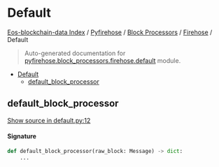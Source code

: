 # Default

[Eos-blockchain-data Index](../../../README.md#eos-blockchain-data-index) /
[Pyfirehose](../../index.md#pyfirehose) /
[Block Processors](../index.md#block-processors) /
[Firehose](./index.md#firehose) /
Default

> Auto-generated documentation for [pyfirehose.block_processors.firehose.default](https://github.com/Krow10/eos-blockchain-data/blob/main/pyfirehose/block_processors/firehose/default.py) module.

- [Default](#default)
  - [default_block_processor](#default_block_processor)

## default_block_processor

[Show source in default.py:12](https://github.com/Krow10/eos-blockchain-data/blob/main/pyfirehose/block_processors/firehose/default.py#L12)

#### Signature

```python
def default_block_processor(raw_block: Message) -> dict:
    ...
```


